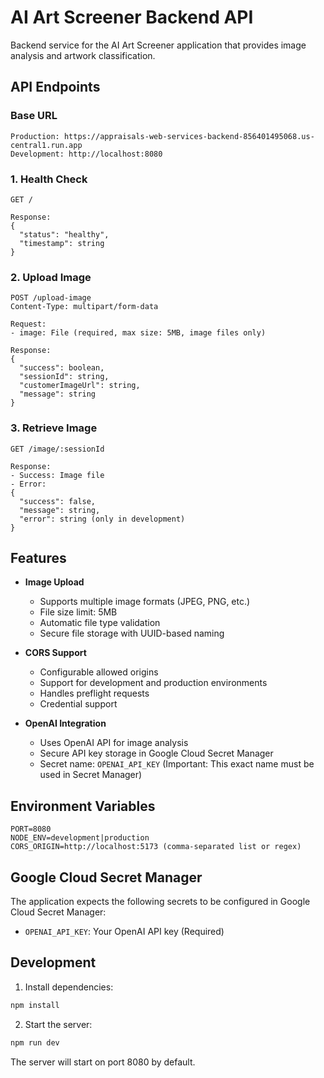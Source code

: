 # AI Art Screener Backend API

Backend service for the AI Art Screener application that provides image analysis and artwork classification.

## API Endpoints

### Base URL

```
Production: https://appraisals-web-services-backend-856401495068.us-central1.run.app
Development: http://localhost:8080
```

### 1. Health Check
```http
GET /

Response:
{
  "status": "healthy",
  "timestamp": string
}
```

### 2. Upload Image
```http
POST /upload-image
Content-Type: multipart/form-data

Request:
- image: File (required, max size: 5MB, image files only)

Response:
{
  "success": boolean,
  "sessionId": string,
  "customerImageUrl": string,
  "message": string
}
```

### 3. Retrieve Image
```http
GET /image/:sessionId

Response:
- Success: Image file
- Error: 
{
  "success": false,
  "message": string,
  "error": string (only in development)
}
```

## Features

- **Image Upload**
  - Supports multiple image formats (JPEG, PNG, etc.)
  - File size limit: 5MB
  - Automatic file type validation
  - Secure file storage with UUID-based naming

- **CORS Support**
  - Configurable allowed origins
  - Support for development and production environments
  - Handles preflight requests
  - Credential support

- **OpenAI Integration**
  - Uses OpenAI API for image analysis
  - Secure API key storage in Google Cloud Secret Manager
  - Secret name: `OPENAI_API_KEY` (Important: This exact name must be used in Secret Manager)

## Environment Variables

```env
PORT=8080
NODE_ENV=development|production
CORS_ORIGIN=http://localhost:5173 (comma-separated list or regex)
```

## Google Cloud Secret Manager

The application expects the following secrets to be configured in Google Cloud Secret Manager:

- `OPENAI_API_KEY`: Your OpenAI API key (Required)

## Development

1. Install dependencies:
```bash
npm install
```

2. Start the server:
```bash
npm run dev
```

The server will start on port 8080 by default.